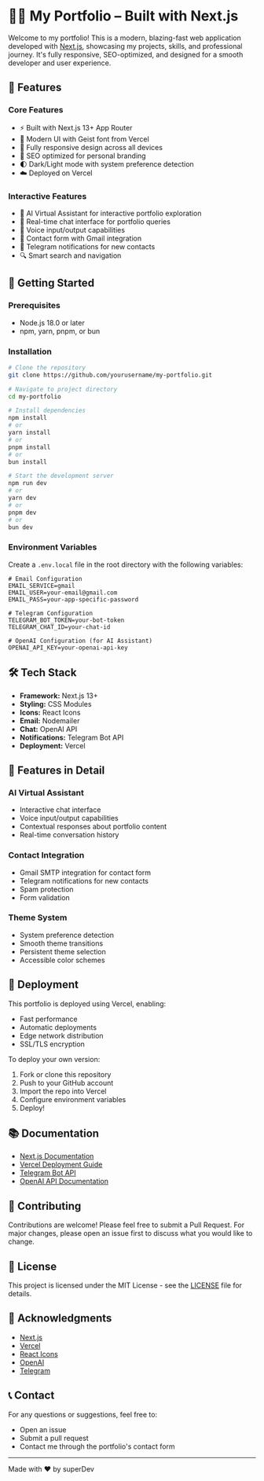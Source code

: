 # 🧑‍💻 My Portfolio – Built with Next.js

Welcome to my portfolio! This is a modern, blazing-fast web application developed with [Next.js](https://nextjs.org), showcasing my projects, skills, and professional journey. It's fully responsive, SEO-optimized, and designed for a smooth developer and user experience.

## 🌟 Features

### Core Features

- ⚡ Built with Next.js 13+ App Router
- 🎨 Modern UI with Geist font from Vercel
- 📱 Fully responsive design across all devices
- 🧠 SEO optimized for personal branding
- 🌓 Dark/Light mode with system preference detection
- ☁️ Deployed on Vercel

### Interactive Features

- 🤖 AI Virtual Assistant for interactive portfolio exploration
- 💬 Real-time chat interface for portfolio queries
- 🎤 Voice input/output capabilities
- 📧 Contact form with Gmail integration
- 📱 Telegram notifications for new contacts
- 🔍 Smart search and navigation

## 🚀 Getting Started

### Prerequisites

- Node.js 18.0 or later
- npm, yarn, pnpm, or bun

### Installation

```bash
# Clone the repository
git clone https://github.com/yourusername/my-portfolio.git

# Navigate to project directory
cd my-portfolio

# Install dependencies
npm install
# or
yarn install
# or
pnpm install
# or
bun install

# Start the development server
npm run dev
# or
yarn dev
# or
pnpm dev
# or
bun dev
```

### Environment Variables

Create a `.env.local` file in the root directory with the following variables:

```env
# Email Configuration
EMAIL_SERVICE=gmail
EMAIL_USER=your-email@gmail.com
EMAIL_PASS=your-app-specific-password

# Telegram Configuration
TELEGRAM_BOT_TOKEN=your-bot-token
TELEGRAM_CHAT_ID=your-chat-id

# OpenAI Configuration (for AI Assistant)
OPENAI_API_KEY=your-openai-api-key
```

## 🛠️ Tech Stack

- **Framework:** Next.js 13+
- **Styling:** CSS Modules
- **Icons:** React Icons
- **Email:** Nodemailer
- **Chat:** OpenAI API
- **Notifications:** Telegram Bot API
- **Deployment:** Vercel

## 📱 Features in Detail

### AI Virtual Assistant

- Interactive chat interface
- Voice input/output capabilities
- Contextual responses about portfolio content
- Real-time conversation history

### Contact Integration

- Gmail SMTP integration for contact form
- Telegram notifications for new contacts
- Spam protection
- Form validation

### Theme System

- System preference detection
- Smooth theme transitions
- Persistent theme selection
- Accessible color schemes

## 🚀 Deployment

This portfolio is deployed using Vercel, enabling:

- Fast performance
- Automatic deployments
- Edge network distribution
- SSL/TLS encryption

To deploy your own version:

1. Fork or clone this repository
2. Push to your GitHub account
3. Import the repo into Vercel
4. Configure environment variables
5. Deploy!

## 📚 Documentation

- [Next.js Documentation](https://nextjs.org/docs)
- [Vercel Deployment Guide](https://vercel.com/docs)
- [Telegram Bot API](https://core.telegram.org/bots/api)
- [OpenAI API Documentation](https://platform.openai.com/docs)

## 🤝 Contributing

Contributions are welcome! Please feel free to submit a Pull Request. For major changes, please open an issue first to discuss what you would like to change.

## 📝 License

This project is licensed under the MIT License - see the [LICENSE](LICENSE) file for details.

## 🙏 Acknowledgments

- [Next.js](https://nextjs.org)
- [Vercel](https://vercel.com)
- [React Icons](https://react-icons.github.io/react-icons/)
- [OpenAI](https://openai.com)
- [Telegram](https://telegram.org)

## 📞 Contact

For any questions or suggestions, feel free to:

- Open an issue
- Submit a pull request
- Contact me through the portfolio's contact form

---

Made with ❤️ by superDev
